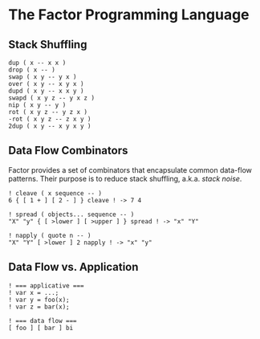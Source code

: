 # The Factor Programming Language

## Stack Shuffling

```factor
dup ( x -- x x )
drop ( x -- )
swap ( x y -- y x )
over ( x y -- x y x )
dupd ( x y -- x x y )
swapd ( x y z -- y x z )
nip ( x y -- y )
rot ( x y z -- y z x )
-rot ( x y z -- z x y )
2dup ( x y -- x y x y )
```

## Data Flow Combinators

Factor provides a set of combinators that encapsulate common data-flow patterns.
Their purpose is to reduce stack shuffling, a.k.a. *stack noise*.

```factor
! cleave ( x sequence -- )
6 { [ 1 + ] [ 2 - ] } cleave ! -> 7 4

! spread ( objects... sequence -- )
"X" "y" { [ >lower ] [ >upper ] } spread ! -> "x" "Y"

! napply ( quote n -- )
"X" "Y" [ >lower ] 2 napply ! -> "x" "y"
```

## Data Flow vs. Application

```factor
! === applicative ===
! var x = ...;
! var y = foo(x);
! var z = bar(x);

! === data flow ===
[ foo ] [ bar ] bi
```
